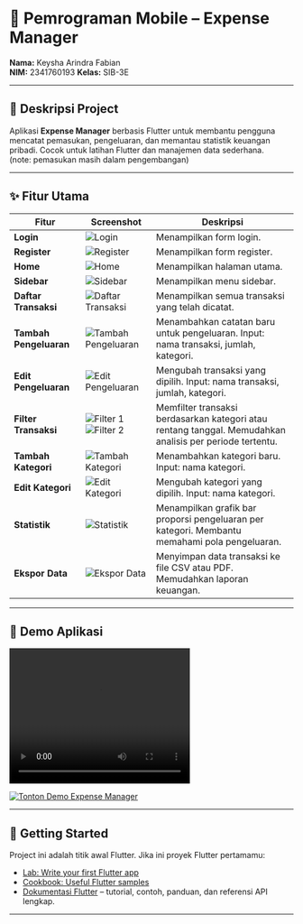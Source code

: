 # 📱 Pemrograman Mobile – Expense Manager

**Nama:** Keysha Arindra Fabian  
**NIM:** 2341760193 
**Kelas:** SIB-3E 

---

## 📖 Deskripsi Project

Aplikasi **Expense Manager** berbasis Flutter untuk membantu pengguna mencatat pemasukan, pengeluaran, dan memantau statistik keuangan pribadi. Cocok untuk latihan Flutter dan manajemen data sederhana.  
(note: pemasukan masih dalam pengembangan)

---

## ✨ Fitur Utama

| Fitur | Screenshot | Deskripsi |
|-------|------------|-----------|
| **Login** | ![Login](vid/img10.png) | Menampilkan form login. |
| **Register** | ![Register](vid/img11.png) | Menampilkan form register. |
| **Home** | ![Home](vid/img12.png) | Menampilkan halaman utama. |
| **Sidebar** | ![Sidebar](vid/img13.png) | Menampilkan menu sidebar. |
| **Daftar Transaksi** | ![Daftar Transaksi](vid/img1.png) | Menampilkan semua transaksi yang telah dicatat. |
| **Tambah Pengeluaran** | ![Tambah Pengeluaran](vid/img2.png) | Menambahkan catatan baru untuk pengeluaran. Input: nama transaksi, jumlah, kategori. |
| **Edit Pengeluaran** | ![Edit Pengeluaran](vid/img3.png) | Mengubah transaksi yang dipilih. Input: nama transaksi, jumlah, kategori. |
| **Filter Transaksi** | ![Filter 1](vid/img8.png)<br>![Filter 2](vid/img9.png) | Memfilter transaksi berdasarkan kategori atau rentang tanggal. Memudahkan analisis per periode tertentu. |
| **Tambah Kategori** | ![Tambah Kategori](vid/img4.png) | Menambahkan kategori baru. Input: nama kategori. |
| **Edit Kategori** | ![Edit Kategori](vid/img5.png) | Mengubah kategori yang dipilih. Input: nama kategori. |
| **Statistik** | ![Statistik](vid/img6.png) | Menampilkan grafik bar proporsi pengeluaran per kategori. Membantu memahami pola pengeluaran. |
| **Ekspor Data** | ![Ekspor Data](vid/img7.png) | Menyimpan data transaksi ke file CSV atau PDF. Memudahkan laporan keuangan. |



---

## 🎥 Demo Aplikasi

<video width="320" height="240" controls>
    <source src="vid/demoflutter.mp4" type="video/mp4">
</video>  

[![Tonton Demo Expense Manager](https://img.youtube.com/vi/EeIY-mRSqqA/0.jpg)](https://youtu.be/EeIY-mRSqqA)

---

## 🚀 Getting Started

Project ini adalah titik awal Flutter. Jika ini proyek Flutter pertamamu:  

- [Lab: Write your first Flutter app](https://docs.flutter.dev/get-started/codelab)  
- [Cookbook: Useful Flutter samples](https://docs.flutter.dev/cookbook)  
- [Dokumentasi Flutter](https://docs.flutter.dev/) – tutorial, contoh, panduan, dan referensi API lengkap.  

---


